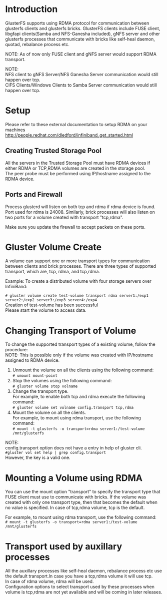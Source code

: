 # Introduction

GlusterFS supports using RDMA protocol for communication between glusterfs clients and glusterfs bricks.
GlusterFS clients include FUSE client, libgfapi clients(Samba and NFS-Ganesha included), gNFS server and other glusterfs processes that communicate with bricks like self-heal daemon, quotad, rebalance process etc.

NOTE: As of now only FUSE client and gNFS server would support RDMA transport.


NOTE:  
NFS client to gNFS Server/NFS Ganesha Server communication would still happen over tcp.  
CIFS Clients/Windows Clients to Samba Server communication would still happen over tcp.

# Setup
Please refer to these external documentation to setup RDMA on your machines  
http://people.redhat.com/dledford/infiniband_get_started.html  

## Creating Trusted Storage Pool
All the servers in the Trusted Storage Pool must have RDMA devices if either RDMA or TCP,RDMA volumes are created in the storage pool.  
The peer probe must be performed using IP/hostname assigned to the RDMA device.

## Ports and Firewall
Process glusterd will listen on both tcp and rdma if rdma device is found. Port used for rdma is 24008. Similarly, brick processes will also listen on two ports for a volume created with transport "tcp,rdma".

Make sure you update the firewall to accept packets on these ports.

# Gluster Volume Create

A volume can support one or more transport types for communication between clients and brick processes. There are three types of supported transport, which are, tcp, rdma, and tcp,rdma.

Example: To create a distributed volume with four storage servers over InfiniBand:

`# gluster volume create test-volume transport rdma server1:/exp1 server2:/exp2 server3:/exp3 server4:/exp4`  
Creation of test-volume has been successful  
Please start the volume to access data.

# Changing Transport of Volume
To change the supported transport types of a existing volume, follow the procedure:  
NOTE: This is possible only if the volume was created with IP/hostname assigned to RDMA device.  

  1. Unmount the volume on all the clients using the following command:  
`# umount mount-point`  
  2. Stop the volumes using the following command:  
`# gluster volume stop volname`  
  3. Change the transport type.  
For example, to enable both tcp and rdma execute the followimg command:  
`# gluster volume set volname config.transport tcp,rdma`  
  4. Mount the volume on all the clients.  
For example, to mount using rdma transport, use the following command:  
`# mount -t glusterfs -o transport=rdma server1:/test-volume /mnt/glusterfs`

NOTE:  
config.transport option does not have a entry in help of gluster cli.  
`#gluster vol set help | grep config.transport`  
However, the key is a valid one. 

# Mounting a Volume using RDMA

You can use the mount option "transport" to specify the transport type that FUSE client must use to communicate with bricks. If the volume was created with only one transport type, then that becomes the default when no value is specified. In case of tcp,rdma volume, tcp is the default.

For example, to mount using rdma transport, use the following command:  
`# mount -t glusterfs -o transport=rdma server1:/test-volume /mnt/glusterfs`

# Transport used by auxillary processes
All the auxillary processes like self-heal daemon, rebalance process etc use the default transport.In case you have a tcp,rdma volume it will use tcp.  
In case of rdma volume, rdma will be used.  
Configuration options to select transport used by these processes when volume is tcp,rdma are not yet available and will be coming in later releases.




